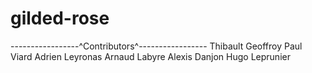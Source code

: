 # gilded-rose
-----------------^Contributors^-----------------
Thibault Geoffroy
Paul Viard
Adrien Leyronas
Arnaud Labyre
Alexis Danjon
Hugo Leprunier